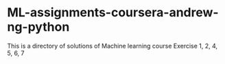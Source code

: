 # ML-assignments-coursera-andrew-ng-python

This is a directory of solutions of Machine learning course Exercise 1, 2, 4, 5, 6, 7 
